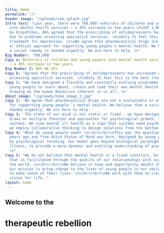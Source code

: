 ```yaml
---
title: Home
permalink: "/"
header image: "/uploads/som_splash.jpg"
Intro text: "Last year, there were 700,000 referrals of children and young people
  into mental health services – a 45% increase in two years.\n\nOf 1,000 UK GPs surveyed
  by Dispatches, 86% agreed that the prescribing of antidepressants has increased
  due to problems accessing specialist services. \n\nOnly 1% feel this is the best
  treatment for depression. \n\nWe agree that pharmaceutical drugs are not a sustainable
  or ethical approach for supporting young people's mental health. We believe that
  a social remedy is needed urgently. We are here to help. \n"
Big Number: '700,000'
Copy a: Referrals of children and young people into mental health services in 2019
  – a 45% increase in two years.
Big Number 2: 86% UK GPs
Copy b: "Agreed that the prescribing of antidepressants has increased due to problems
  accessing specialist services. \n\nOnly 1% feel this is the best treatment for depression. "
Copy 1: "We have designed a flexible and constantly evolving programme that allows
  young people to learn about, create and lead their own mental health initiatives,
  drawing on the human Resources inherent in us all. \n"
About image: "/uploads/home_image_2.jpg"
Copy 2: 'We agree that pharmaceutical drugs are not a sustainable or ethical approach
  for supporting young people''s mental health. We believe that a social remedy is
  needed urgently. We are here to help. '
Copy 3: 'The state of our mind is not static or fixed - we have designed a model that
  draws on multiple theories and approaches for psychological growth, to promote sustainable
  systems. We view mental ill health as a sign that systems need psychological investment:
  we employ collaborative thinking to design solutions from the bottom up. '
Copy 4: "What do young people need? \n</br></br>\nThis was the question we asked 3
  years ago and from which States of Mind was born. Designed by young people and nurtured
  by psychological thinking. Our model goes beyond biological paradigms of mental
  illness, to provide a more dynamic and evolving understanding of psychological distress.
  \n"
Copy 5: "We do not believe that mental health is a fixed construct, but an experience,
  that is facilitated through the quality of our relationships with ourselves and
  the world. \n</br></br>\nWe believe in hope and opportunity amidst chaos and uncertainty,
  our mission is bring change to the lives of young people in our society, who struggle
  to make sense of their lives. \n</br></br>\nWe work with them to create a more hopeful
  vision for life. "
layout: home
---
```


## Welcome to the
# therapeutic rebellion